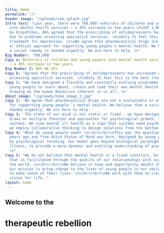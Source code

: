 ```yaml
---
title: Home
permalink: "/"
header image: "/uploads/som_splash.jpg"
Intro text: "Last year, there were 700,000 referrals of children and young people
  into mental health services – a 45% increase in two years.\n\nOf 1,000 UK GPs surveyed
  by Dispatches, 86% agreed that the prescribing of antidepressants has increased
  due to problems accessing specialist services. \n\nOnly 1% feel this is the best
  treatment for depression. \n\nWe agree that pharmaceutical drugs are not a sustainable
  or ethical approach for supporting young people's mental health. We believe that
  a social remedy is needed urgently. We are here to help. \n"
Big Number: '700,000'
Copy a: Referrals of children and young people into mental health services in 2019
  – a 45% increase in two years.
Big Number 2: 86% UK GPs
Copy b: "Agreed that the prescribing of antidepressants has increased due to problems
  accessing specialist services. \n\nOnly 1% feel this is the best treatment for depression. "
Copy 1: "We have designed a flexible and constantly evolving programme that allows
  young people to learn about, create and lead their own mental health initiatives,
  drawing on the human Resources inherent in us all. \n"
About image: "/uploads/home_image_2.jpg"
Copy 2: 'We agree that pharmaceutical drugs are not a sustainable or ethical approach
  for supporting young people''s mental health. We believe that a social remedy is
  needed urgently. We are here to help. '
Copy 3: 'The state of our mind is not static or fixed - we have designed a model that
  draws on multiple theories and approaches for psychological growth, to promote sustainable
  systems. We view mental ill health as a sign that systems need psychological investment:
  we employ collaborative thinking to design solutions from the bottom up. '
Copy 4: "What do young people need? \n</br></br>\nThis was the question we asked 3
  years ago and from which States of Mind was born. Designed by young people and nurtured
  by psychological thinking. Our model goes beyond biological paradigms of mental
  illness, to provide a more dynamic and evolving understanding of psychological distress.
  \n"
Copy 5: "We do not believe that mental health is a fixed construct, but an experience,
  that is facilitated through the quality of our relationships with ourselves and
  the world. \n</br></br>\nWe believe in hope and opportunity amidst chaos and uncertainty,
  our mission is bring change to the lives of young people in our society, who struggle
  to make sense of their lives. \n</br></br>\nWe work with them to create a more hopeful
  vision for life. "
layout: home
---
```


## Welcome to the
# therapeutic rebellion